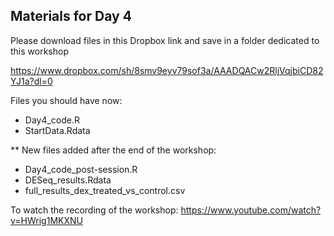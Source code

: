 ## Materials for Day 4

Please download files in this Dropbox link and save in a folder dedicated to this workshop 

https://www.dropbox.com/sh/8smv9eyv79sof3a/AAADQACw2RljVqjbiCD82YJ1a?dl=0

Files you should have now:  
- Day4_code.R
- StartData.Rdata

** New files added after the end of the workshop:

- Day4_code_post-session.R
- DESeq_results.Rdata
- full_results_dex_treated_vs_control.csv

To watch the recording of the workshop: https://www.youtube.com/watch?v=HWrig1MKXNU
